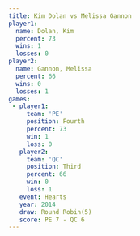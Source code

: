 ```yaml
---
title: Kim Dolan vs Melissa Gannon
player1:               
  name: Dolan, Kim     
  percent: 73          
  wins: 1              
  losses: 0            
player2:               
  name: Gannon, Melissa
  percent: 66          
  wins: 0              
  losses: 1            
games:
 - player1:          
     team: 'PE'      
     position: Fourth
     percent: 73     
     win: 1          
     loss: 0         
   player2:         
     team: 'QC'     
     position: Third
     percent: 66    
     win: 0         
     loss: 1        
   event: Hearts       
   year: 2014          
   draw: Round Robin(5)
   score: PE 7 - QC 6  
---
```

